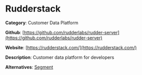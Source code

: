 
# Rudderstack

**Category**: Customer Data Platform

**Github**: [https://github.com/rudderlabs/rudder-server](https://github.com/rudderlabs/rudder-server)

**Website**: [https://rudderstack.com/](https://rudderstack.com/)

**Description**:
Customer data platform for developers

**Alternatives**: [Segment](https://segment.com/)
